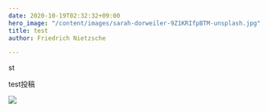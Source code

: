 ```yaml
---
date: 2020-10-19T02:32:32+09:00
hero_image: "/content/images/sarah-dorweiler-9Z1KRIfpBTM-unsplash.jpg"
title: test
author: Friedrich Nietzsche

---
```

st

test投稿

![](/content/images/sarah-dorweiler-9Z1KRIfpBTM-unsplash.jpg)